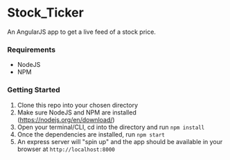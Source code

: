 # Stock_Ticker
An AngularJS app to get a live feed of a stock price.

### Requirements
- NodeJS
- NPM

### Getting Started
1. Clone this repo into your chosen directory
1. Make sure NodeJS and NPM are installed (https://nodejs.org/en/download/) 
1. Open your terminal/CLI, cd into the directory and run `npm install`
1. Once the dependencies are installed, run `npm start`
1. An express server will "spin up" and the app should be available in your browser at `http://localhost:8000`  
